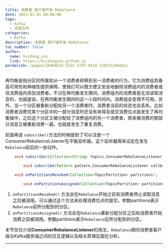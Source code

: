 ```yaml
---
title: 消费者-客户端开发-Rebalance
date: 2023-01-01 00:00:00
tags:
  - Kafka
  - 消息队列
categories:
  - Kafka
description: 消费者-客户端开发-Rebalance
toc_number: false
author:
  name: huidong.yin
  link: https://huidongyin.github.io
permalink: /pages/2b4b8b25-552c-374f-9419-12d2c51dbeb1/
---
```


再均衡是指分区的所属权从一个消费者转移到另一消费者的行为，它为消费组具备高可用性和伸缩性提供保障，使我们可以既方便又安全地删除消费组内的消费者或往消费组内添加消费者。不过在再均衡发生期间，消费组内的消费者是无法读取消息的，也就是说，在再均衡发生期间的这一小段时间内，消费组会变得不可用。另外，当一个分区被重新分配给另一个消费者时，消费者当前的状态也会丢失。比如消费者消费完某个分区中的一部分消息时还没有来得及提交消费位点就发生了再均衡操作，之后这个分区又被分配给了消费组内的另一个消费者，原来被消费的那部分消息又被重新消费一遍，也就是发生了重复消费。

前面再说 `subscribe()`方法的时候提到了可以注册一个ConsumerRebalanceListener在平衡监听器。这个监听器用来设定在发生`Rebalance`前后的一些动作。

```java
    void subscribe(Collection<String> topics,ConsumerRebalanceListener callback);

        void subscribe(Pattern pattern,ConsumerRebalanceListener callback);
```

```java
    void onPartitionsRevoked(Collection<TopicPartition> partitions);

        void onPartitionsAssigned(Collection<TopicPartition> partitions);
```

1. `onPartitionsRevoked()` 方法会在`Rebalance`开始之前和消费者停止读取消息之后被调用。可以通过这个方法来处理消费位点的提交。参数partitions表示`Rebalance`前所分配到的分区。
2. `onPartitionsAssigned()` 方法会在`Rebalance`重新分配分区之后和消费者开始消费之前被调用。参数partitions表示`Rebalance`后所分配到的分区。

本节仅仅介绍**ConsumerRebalanceListener**的用法，`Rebalance`期间消费者客户端与Kafka服务端之间的交互逻辑以及相关原理后面在分析。

---
